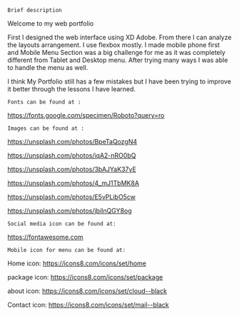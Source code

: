     Brief description

Welcome to my web portfolio

First I designed the web interface using XD Adobe. From there I can analyze the layouts arrangement. I use flexbox mostly. I made mobile phone first and Mobile Menu Section was a big challenge for me as it was completely different from Tablet and Desktop menu. After trying many ways I was able to handle the menu as well.

I think My Portfolio still has a few mistakes but I have been trying to improve it better through the lessons I have learned.

    Fonts can be found at : 

https://fonts.google.com/specimen/Roboto?query=ro

    Images can be found at : 

https://unsplash.com/photos/BpeTaQozgN4

https://unsplash.com/photos/iqA2-nRO0bQ

https://unsplash.com/photos/3bAJYaK37yE

https://unsplash.com/photos/4_mJ1TbMK8A

https://unsplash.com/photos/E5vPLibO5cw

https://unsplash.com/photos/jbiInQGY8og

    Social media icon can be found at:

https://fontawesome.com


    Mobile icon for menu can be found at:

Home icon: https://icons8.com/icons/set/home

package icon: https://icons8.com/icons/set/package

about icon: https://icons8.com/icons/set/cloud--black

Contact icon: https://icons8.com/icons/set/mail--black


    

